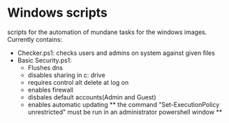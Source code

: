 # Windows scripts

scripts for the automation of mundane tasks for the windows images.
Currently contains:
* Checker.ps1: checks users and admins on system against given files
* Basic Security.ps1: 
  - Flushes dns
  - disables sharing in c: drive
  - requires control alt delete at log on
  - enables firewall
  - disbales default accounts(Admin and Guest) 
  - enables automatic updating
** the command "Set-ExecutionPolicy unrestricted" must be run in an administrator powershell window **
